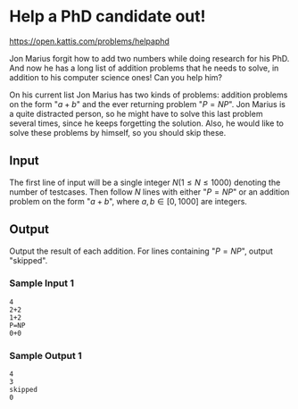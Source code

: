 # Help a PhD candidate out!

https://open.kattis.com/problems/helpaphd

Jon Marius forgit how to add two numbers while doing research for his PhD. And now he has a long list of addition problems that he needs to solve, in addition to his computer science ones! Can you help him?

On his current list Jon Marius has two kinds of problems: addition problems on the form "$a+b$" and the ever returning problem "$P=NP$". Jon Marius is a quite distracted person, so he might have to solve this last problem several times, since he keeps forgetting the solution. Also, he would like to solve these problems by himself, so you should skip these. 

## Input

The first line of input will be a single integer $N(1 \leq N \leq 1000)$ denoting the number of testcases. Then follow $N$ lines with either "$P=NP$" or an addition problem on the form "$a + b$", where $a, b \in [0, 1000]$ are integers.

## Output 

Output the result of each addition. For lines containing "$P=NP$", output "skipped".


### Sample Input 1

``` text
4
2+2
1+2
P=NP
0+0
```

### Sample Output 1

``` text
4
3
skipped
0
```



